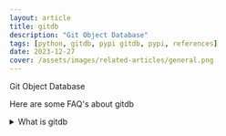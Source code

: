 ```yaml
---
layout: article
title: gitdb
description: "Git Object Database"
tags: [python, gitdb, pypi gitdb, pypi, references]
date: 2023-12-27
cover: /assets/images/related-articles/general.png
---
```


Git Object Database

Here are some FAQ's about gitdb
<details>
<summary>What is gitdb</summary>
Git Object Database
</details>
